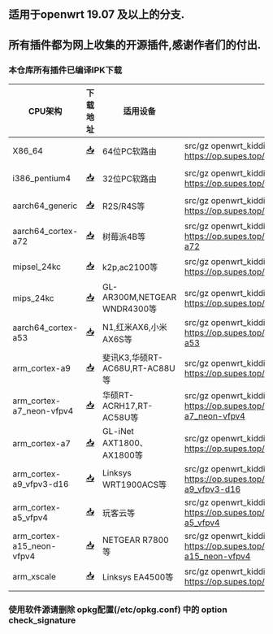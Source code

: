 ## 适用于openwrt 19.07 及以上的分支.
## 所有插件都为网上收集的开源插件,感谢作者们的付出.

### 本仓库所有插件已编译IPK下载

| CPU架构           | 下载地址                                             | 适用设备    | 软件源    | 更新频率    |
|----------------|-----------------------------------------------------|--------------------------------------|-----------|-----------|
| X86_64         | [📥](https://op.supes.top/packages/x86_64/)         |          64位PC软路由    | src/gz openwrt_kiddin9 https://op.supes.top/packages/x86_64 | 日更  |
| i386_pentium4  | [📥](https://op.supes.top/packages/i386_pentium4/)      |      32位PC软路由    | src/gz openwrt_kiddin9 https://op.supes.top/packages/i386_pentium4 | 日更  |
| aarch64_generic    | [📥](https://op.supes.top/packages/aarch64_generic/)     |   R2S/R4S等        |  src/gz openwrt_kiddin9 https://op.supes.top/packages/aarch64_generic | 日更  |
| aarch64_cortex-a72    | [📥](https://op.supes.top/packages/aarch64_cortex-a72/)     |  树莓派4B等   |  src/gz openwrt_kiddin9 https://op.supes.top/packages/aarch64_cortex-a72  |  日更 |
| mipsel_24kc    | [📥](https://op.supes.top/packages/mipsel_24kc/)     |  k2p,ac2100等 | src/gz openwrt_kiddin9 https://op.supes.top/packages/mipsel_24kc   | 日更  |
| mips_24kc    | [📥](https://op.supes.top/packages/mips_24kc/)     |  GL-AR300M,NETGEAR WNDR4300等 | src/gz openwrt_kiddin9 https://op.supes.top/packages/mips_24kc   | 日更  |
| aarch64_cortex-a53    | [📥](https://op.supes.top/packages/aarch64_cortex-a53/) |  N1,红米AX6,小米AX6S等 |  src/gz openwrt_kiddin9 https://op.supes.top/packages/aarch64_cortex-a53 |   日更 |
| arm_cortex-a9    | [📥](https://op.supes.top/packages/arm_cortex-a9/) |  斐讯K3,华硕RT-AC68U,RT-AC88U等 |  src/gz openwrt_kiddin9 https://op.supes.top/packages/arm_cortex-a9 |   日更 |
| arm_cortex-a7_neon-vfpv4    | [📥](https://op.supes.top/packages/arm_cortex-a7_neon-vfpv4/) |  华硕RT-ACRH17,RT-AC58U等 |  src/gz openwrt_kiddin9 https://op.supes.top/packages/arm_cortex-a7_neon-vfpv4 |   日更 |
| arm_cortex-a7    | [📥](https://op.supes.top/packages/arm_cortex-a7/) |  GL-iNet AXT1800、AX1800等 |  src/gz openwrt_kiddin9 https://op.supes.top/packages/arm_cortex-a7 |   日更 |
| arm_cortex-a9_vfpv3-d16    | [📥](https://op.supes.top/packages/arm_cortex-a9_vfpv3-d16/) |  Linksys WRT1900ACS等 |  src/gz openwrt_kiddin9 https://op.supes.top/packages/arm_cortex-a9_vfpv3-d16 |   日更 |
| arm_cortex-a5_vfpv4    | [📥](https://op.supes.top/packages/arm_cortex-a5_vfpv4/) |  玩客云等 |  src/gz openwrt_kiddin9 https://op.supes.top/packages/arm_cortex-a5_vfpv4 |   日更 |
| arm_cortex-a15_neon-vfpv4    | [📥](https://op.supes.top/packages/arm_cortex-a15_neon-vfpv4/) |  NETGEAR R7800等 |  src/gz openwrt_kiddin9 https://op.supes.top/packages/arm_cortex-a15_neon-vfpv4 |   日更 |
| arm_xscale    | [📥](https://op.supes.top/packages/arm_xscale/) |  Linksys EA4500等 |  src/gz openwrt_kiddin9 https://op.supes.top/packages/arm_xscale |   日更 |

### 使用软件源请删除 opkg配置(/etc/opkg.conf) 中的 option check_signature
